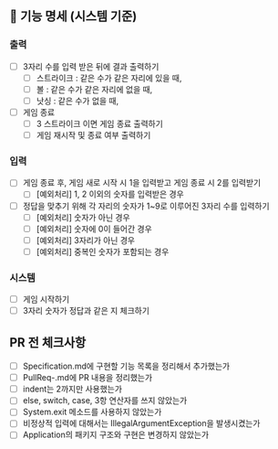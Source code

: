 ## 📌 기능 명세 (시스템 기준)

### 출력

- [ ] 3자리 수를 입력 받은 뒤에 결과 출력하기
    - [ ] 스트라이크 : 같은 수가 같은 자리에 있을 때,
    - [ ] 볼 : 같은 수가 같은 자리에 없을 때,
    - [ ] 낫싱 : 같은 수가 없을 때,
- [ ] 게임 종료
  - [ ] 3 스트라이크 이면 게임 종료 출력하기
  - [ ] 게임 재시작 및 종료 여부 출력하기

### 입력

- [ ] 게임 종료 후, 게임 새로 시작 시 1을 입력받고 게임 종료 시 2를 입력받기
    - [ ] [예외처리] 1, 2 이외의 숫자를 입력받은 경우
- [ ] 정답을 맞추기 위해 각 자리의 숫자가 1~9로 이루어진 3자리 수를 입력하기
    - [ ] [예외처리] 숫자가 아닌 경우
    - [ ] [예외처리] 숫자에 0이 들어간 경우
    - [ ] [예외처리] 3자리가 아닌 경우
    - [ ] [예외처리] 중복인 숫자가 포함되는 경우

### 시스템

- [ ] 게임 시작하기
- [ ] 3자리 숫자가 정답과 같은 지 체크하기

## PR 전 체크사항

- [ ] Specification.md에 구현할 기능 목록을 정리해서 추가했는가
- [ ] PullReq-.md에 PR 내용을 정리했는가
- [ ] indent는 2까지만 사용했는가
- [ ] else, switch, case, 3항 연산자를 쓰지 않았는가
- [ ] System.exit 메소드를 사용하지 않았는가
- [ ] 비정상적 입력에 대해서는 IllegalArgumentException을 발생시켰는가
- [ ] Application의 패키지 구조와 구현은 변경하지 않았는가